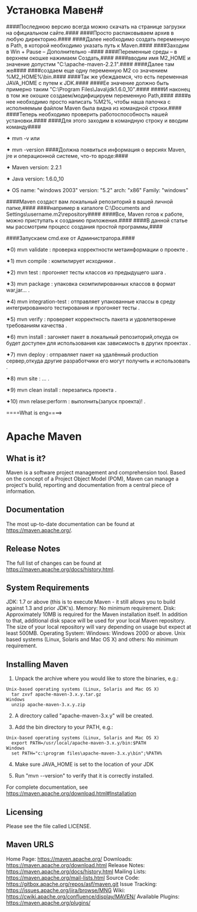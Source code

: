 # Установка Мавен#

####Последнюю версию всегда можно скачать на странице загрузки на официальном сайте.####
####Просто распаковываем архив в любую директорию.####
####Далее необходимо создать переменную в Path, в которой необходимо указать путь к Maven.####
####Заходим в Win + Pause – Дополнительно –####
####Переменные среды – в верхнем окошке нажимаем Создать,####
####вводим имя M2_HOME и значение допустим "C:\apache-maven-2.2.1".####
####Далее там же####
####создаем еще одну переменную M2 со значением %M2_HOME%\bin.####
####Так же убеждаемся, что есть переменная JAVA_HOME с путем к JDK.####
####Ее значение должно быть примерно таким "C:\Program Files\Java\jdk1.6.0_10\".####
####И наконец в том же окошке создаем/модифицируем переменную Path,####
####в нее необходимо просто написать %M2%, чтобы наша папочка с исполняемым файлом Maven была видна из командной строки.####
####Теперь необходимо проверить работоспособность нашей установки.####
####Для этого заходим в командную строку и вводим команду####

✦ mvn -v  или

✦ mvn -version
####Должна появиться информация о версиях Maven, jre и операционной системе, что-то вроде:####

✦ Maven version: 2.2.1

✦ Java version: 1.6.0_10

✦ OS name: "windows 2003" version: "5.2" arch: "x86" Family: "windows"

####Maven создаст вам локальный репозиторий в вашей личной папке,####
####например в каталоге C:\Documents and Settings\username\.m2\repository####
####Все, Maven готов к работе, можно приступать к созданию приложения.####
####В данной статье мы рассмотрим процесс создания простой программы,####

####Запускаем cmd.exe от Администратора.####

✦0) mvn validate : проверка корректности метаинформации о проекте  .

✦1) mvn compile : компилирует исходники .

✦2) mvn test : прогоняет тесты классов из предыдущего шага .

✦3) mvn package : упаковка скомпилированных классов в формат war,jar... .

✦4) mvn integration-test : отправляет упакованные классы в среду интегрированного тестирования и прогоняет тесты .

✦5) mvn verify : проверяет корректность пакета и удовлетворение требованиям качества .

✦6) mvn install : загоняет пакет в локальный репозиторий,откуда он будет доступен для использования как зависимость в других проектах .
             
✦7) mvn deploy : отправляет пакет на удалённый production сервер,откуда другие разработчики его могут получить и использовать  .			 

✦8) mvn site : ... .

✦9) mvn clean install : перезапись проекта .

✦10) mvn relase:perform  : выполнить(запуск проекта)! .

====What is eng====>
# Apache Maven

  What is it?
  -----------

  Maven is a software project management and comprehension tool. Based on
  the concept of a Project Object Model (POM), Maven can manage a project's
  build, reporting and documentation from a central piece of information.

  Documentation
  -------------

  The most up-to-date documentation can be found at https://maven.apache.org/.

  Release Notes
  -------------

  The full list of changes can be found at https://maven.apache.org/docs/history.html.

  System Requirements
  -------------------

  JDK:
    1.7 or above (this is to execute Maven - it still allows you to build against 1.3
    and prior JDK's).
  Memory:
    No minimum requirement.
  Disk:
    Approximately 10MB is required for the Maven installation itself. In addition to
    that, additional disk space will be used for your local Maven repository. The size
    of your local repository will vary depending on usage but expect at least 500MB.
  Operating System:
    Windows:
      Windows 2000 or above.
    Unix based systems (Linux, Solaris and Mac OS X) and others:
      No minimum requirement.

  Installing Maven
  ----------------

  1) Unpack the archive where you would like to store the binaries, e.g.:

    Unix-based operating systems (Linux, Solaris and Mac OS X)
      tar zxvf apache-maven-3.x.y.tar.gz
    Windows
      unzip apache-maven-3.x.y.zip

  2) A directory called "apache-maven-3.x.y" will be created.

  3) Add the bin directory to your PATH, e.g.:

    Unix-based operating systems (Linux, Solaris and Mac OS X)
      export PATH=/usr/local/apache-maven-3.x.y/bin:$PATH
    Windows
      set PATH="c:\program files\apache-maven-3.x.y\bin";%PATH%

  4) Make sure JAVA_HOME is set to the location of your JDK

  5) Run "mvn --version" to verify that it is correctly installed.

  For complete documentation, see https://maven.apache.org/download.html#Installation

  Licensing
  ---------

  Please see the file called LICENSE.

  Maven URLS
  ----------

  Home Page:          https://maven.apache.org/
  Downloads:          https://maven.apache.org/download.html
  Release Notes:      https://maven.apache.org/docs/history.html
  Mailing Lists:      https://maven.apache.org/mail-lists.html
  Source Code:        https://gitbox.apache.org/repos/asf/maven.git
  Issue Tracking:     https://issues.apache.org/jira/browse/MNG
  Wiki:               https://cwiki.apache.org/confluence/display/MAVEN/
  Available Plugins:  https://maven.apache.org/plugins/

